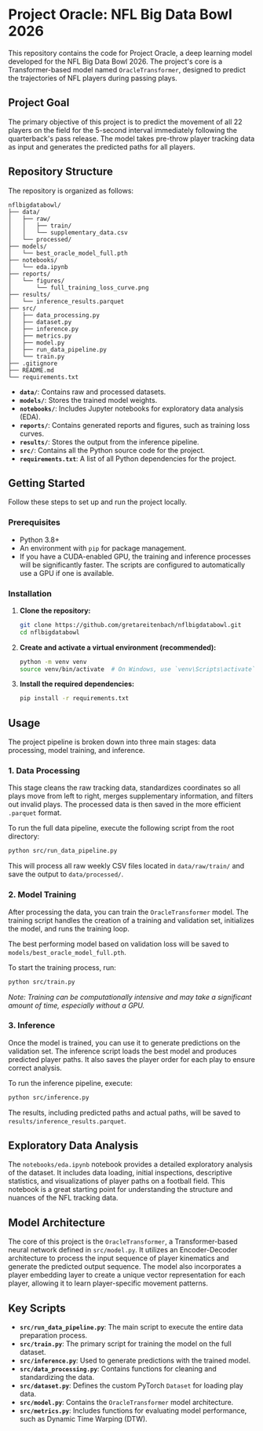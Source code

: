 # Project Oracle: NFL Big Data Bowl 2026

This repository contains the code for Project Oracle, a deep learning model developed for the NFL Big Data Bowl 2026. The project's core is a Transformer-based model named `OracleTransformer`, designed to predict the trajectories of NFL players during passing plays.

## Project Goal

The primary objective of this project is to predict the movement of all 22 players on the field for the 5-second interval immediately following the quarterback's pass release. The model takes pre-throw player tracking data as input and generates the predicted paths for all players.

## Repository Structure

The repository is organized as follows:

```
nflbigdatabowl/
├── data/
│   ├── raw/
│   │   ├── train/
│   │   └── supplementary_data.csv
│   └── processed/
├── models/
│   └── best_oracle_model_full.pth
├── notebooks/
│   └── eda.ipynb
├── reports/
│   └── figures/
│       └── full_training_loss_curve.png
├── results/
│   └── inference_results.parquet
├── src/
│   ├── data_processing.py
│   ├── dataset.py
│   ├── inference.py
│   ├── metrics.py
│   ├── model.py
│   ├── run_data_pipeline.py
│   └── train.py
├── .gitignore
├── README.md
└── requirements.txt
```

  - **`data/`**: Contains raw and processed datasets.
  - **`models/`**: Stores the trained model weights.
  - **`notebooks/`**: Includes Jupyter notebooks for exploratory data analysis (EDA).
  - **`reports/`**: Contains generated reports and figures, such as training loss curves.
  - **`results/`**: Stores the output from the inference pipeline.
  - **`src/`**: Contains all the Python source code for the project.
  - **`requirements.txt`**: A list of all Python dependencies for the project.

## Getting Started

Follow these steps to set up and run the project locally.

### Prerequisites

  - Python 3.8+
  - An environment with `pip` for package management.
  - If you have a CUDA-enabled GPU, the training and inference processes will be significantly faster. The scripts are configured to automatically use a GPU if one is available.

### Installation

1.  **Clone the repository:**

    ```bash
    git clone https://github.com/gretareitenbach/nflbigdatabowl.git
    cd nflbigdatabowl
    ```

2.  **Create and activate a virtual environment (recommended):**

    ```bash
    python -m venv venv
    source venv/bin/activate  # On Windows, use `venv\Scripts\activate`
    ```

3.  **Install the required dependencies:**

    ```bash
    pip install -r requirements.txt
    ```

## Usage

The project pipeline is broken down into three main stages: data processing, model training, and inference.

### 1\. Data Processing

This stage cleans the raw tracking data, standardizes coordinates so all plays move from left to right, merges supplementary information, and filters out invalid plays. The processed data is then saved in the more efficient `.parquet` format.

To run the full data pipeline, execute the following script from the root directory:

```bash
python src/run_data_pipeline.py
```

This will process all raw weekly CSV files located in `data/raw/train/` and save the output to `data/processed/`.

### 2\. Model Training

After processing the data, you can train the `OracleTransformer` model. The training script handles the creation of a training and validation set, initializes the model, and runs the training loop.

The best performing model based on validation loss will be saved to `models/best_oracle_model_full.pth`.

To start the training process, run:

```bash
python src/train.py
```

*Note: Training can be computationally intensive and may take a significant amount of time, especially without a GPU.*

### 3\. Inference

Once the model is trained, you can use it to generate predictions on the validation set. The inference script loads the best model and produces predicted player paths. It also saves the player order for each play to ensure correct analysis.

To run the inference pipeline, execute:

```bash
python src/inference.py
```

The results, including predicted paths and actual paths, will be saved to `results/inference_results.parquet`.

## Exploratory Data Analysis

The `notebooks/eda.ipynb` notebook provides a detailed exploratory analysis of the dataset. It includes data loading, initial inspections, descriptive statistics, and visualizations of player paths on a football field. This notebook is a great starting point for understanding the structure and nuances of the NFL tracking data.

## Model Architecture

The core of this project is the `OracleTransformer`, a Transformer-based neural network defined in `src/model.py`. It utilizes an Encoder-Decoder architecture to process the input sequence of player kinematics and generate the predicted output sequence. The model also incorporates a player embedding layer to create a unique vector representation for each player, allowing it to learn player-specific movement patterns.

## Key Scripts

  - **`src/run_data_pipeline.py`**: The main script to execute the entire data preparation process.
  - **`src/train.py`**: The primary script for training the model on the full dataset.
  - **`src/inference.py`**: Used to generate predictions with the trained model.
  - **`src/data_processing.py`**: Contains functions for cleaning and standardizing the data.
  - **`src/dataset.py`**: Defines the custom PyTorch `Dataset` for loading play data.
  - **`src/model.py`**: Contains the `OracleTransformer` model architecture.
  - **`src/metrics.py`**: Includes functions for evaluating model performance, such as Dynamic Time Warping (DTW).

